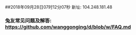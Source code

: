 ##2018年09月28日07时12分07秒 新址: 104.248.181.48
### 兔友常见问题及解答: https://github.com/wanggonging/d/blob/w/FAQ.md
